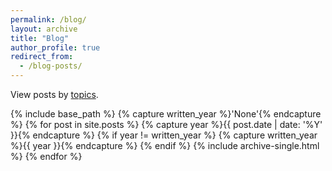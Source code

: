 ```yaml
---
permalink: /blog/
layout: archive
title: "Blog"
author_profile: true
redirect_from:
  - /blog-posts/
---
```


View posts by [topics](https://dovanquyet.github.io/tags/).
<!-- Some interesting topics are: ... -->

{% include base_path %}
{% capture written_year %}'None'{% endcapture %}
{% for post in site.posts %}
  {% capture year %}{{ post.date | date: '%Y' }}{% endcapture %}
  {% if year != written_year %}
    <!-- <h2 id="{{ year | slugify }}" class="archive__subtitle">{{ year }}</h2> -->
    {% capture written_year %}{{ year }}{% endcapture %}
  {% endif %}
  {% include archive-single.html %}
{% endfor %}
